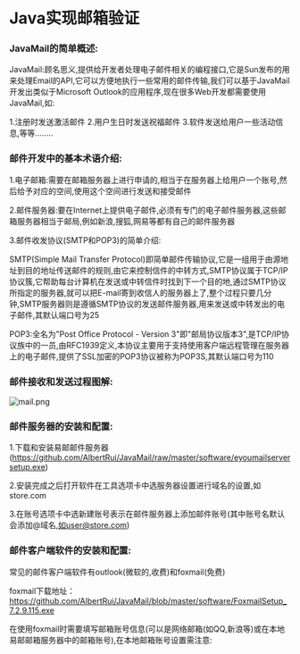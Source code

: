 Java实现邮箱验证
================

### JavaMail的简单概述:

JavaMail:顾名思义,提供给开发者处理电子邮件相关的编程接口,它是Sun发布的用来处理Email的API,它可以方便地执行一些常用的邮件传输,我们可以基于JavaMail开发出类似于Microsoft Outlook的应用程序,现在很多Web开发都需要使用JavaMail,如:

1.注册时发送激活邮件
2.用户生日时发送祝福邮件
3.软件发送给用户一些活动信息,等等........

### 邮件开发中的基本术语介绍:

1.电子邮箱:需要在邮箱服务器上进行申请的,相当于在服务器上给用户一个账号,然后给予对应的空间,使用这个空间进行发送和接受邮件

2.邮件服务器:要在Internet上提供电子邮件,必须有专门的电子邮件服务器,这些邮箱服务器相当于邮局,例如新浪,搜狐,网易等都有自己的邮件服务器

3.邮件收发协议(SMTP和POP3)的简单介绍:

SMTP(Simple Mail Transfer Protocol)即简单邮件传输协议,它是一组用于由源地址到目的地址传送邮件的规则,由它来控制信件的中转方式,SMTP协议属于TCP/IP协议簇,它帮助每台计算机在发送或中转信件时找到下一个目的地,通过SMTP协议所指定的服务器,就可以把E-mail寄到收信人的服务器上了,整个过程只要几分钟,SMTP服务器则是遵循SMTP协议的发送邮件服务器,用来发送或中转发出的电子邮件,其默认端口号为25

POP3:全名为"Post Office Protocol - Version 3"即"邮局协议版本3",是TCP/IP协议族中的一员,由RFC1939定义,本协议主要用于支持使用客户端远程管理在服务器上的电子邮件,提供了SSL加密的POP3协议被称为POP3S,其默认端口号为110

### 邮件接收和发送过程图解: 
![mail.png](https://github.com/AlbertRui/JavaMail/tree/master/WebRoot/images/mail.jpg)

### 邮件服务器的安装和配置:

1.下载和安装易邮邮件服务器 (https://github.com/AlbertRui/JavaMail/raw/master/software/eyoumailserversetup.exe)

2.安装完成之后打开软件在工具选项卡中选服务器设置进行域名的设置,如store.com

3.在账号选项卡中选新建账号表示在邮件服务器上添加邮件账号(其中账号名默认会添加@域名,如user@store.com)

### 邮件客户端软件的安装和配置:

常见的邮件客户端软件有outlook(微软的,收费)和foxmail(免费)

foxmail下载地址：https://github.com/AlbertRui/JavaMail/blob/master/software/FoxmailSetup_7.2.9.115.exe

在使用foxmail时需要填写邮箱账号信息(可以是网络邮箱(如QQ,新浪等)或在本地易邮邮箱服务器中的邮箱账号),在本地邮箱账号设置需注意:
